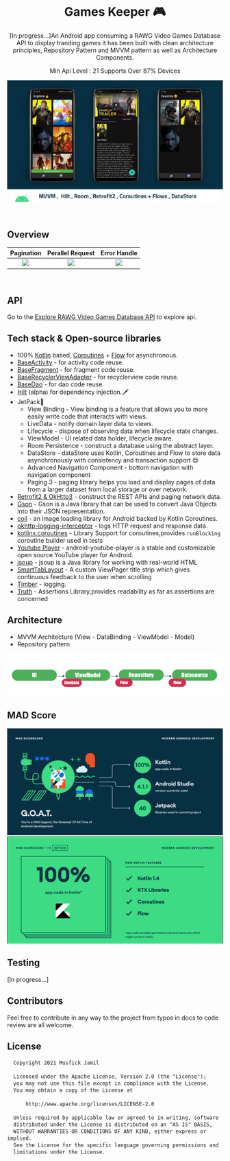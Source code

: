 <h1 align="center">Games Keeper 🎮</h1>

<p align="center">  
[In progress...]An Android app consuming a RAWG Video Games Database API to display tranding games it has been built with clean architecture principles, Repository Pattern and MVVM pattern as well as Architecture Components.
</p>

<p align="center">
Min Api Level : 21 Supports Over 87% Devices
<p/>
<p align="center">
<img src="cover.jpg"/>
</p>

<br/>

## Overview
|   Pagination   | Perallel Request | Error Handle |
|     :---:      |     :---:      |     :---:      |
|   <img src="1_overview.gif"/>   |    <img src="2_overview.gif"/>  |    <img src="3_overview.gif"/>  |

<br/>

## API
Go to the [Explore RAWG Video Games Database API](https://rawg.io/apidocs) to explore api.

## Tech stack & Open-source libraries

- 100% [Kotlin](https://kotlinlang.org/) based, [Coroutines](https://github.com/Kotlin/kotlinx.coroutines) + [Flow](https://kotlin.github.io/kotlinx.coroutines/kotlinx-coroutines-core/kotlinx.coroutines.flow/) for asynchronous.
- [BaseActivity](https://github.com/Musfick/GamesKeeper/blob/master/app/src/main/java/com/foxhole/gameskeeper/base/BaseActivity.kt) - for activity code reuse.
- [BaseFragment](https://github.com/Musfick/GamesKeeper/blob/master/app/src/main/java/com/foxhole/gameskeeper/base/BaseFragment.kt) - for fragment code reuse.
- [BaseRecyclerViewAdapter](https://github.com/Musfick/GamesKeeper/blob/master/app/src/main/java/com/foxhole/gameskeeper/base/BaseRecyclerViewAdapter.kt) - for recyclerview code reuse.
- [BaseDao](https://github.com/Musfick/GamesKeeper/blob/master/app/src/main/java/com/foxhole/gameskeeper/base/BaseDao.kt) - for dao code reuse.
- [Hilt](https://developer.android.com/training/dependency-injection/hilt-android) (alpha) for dependency injection.🗡️
- JetPack🚀
  - View Binding - View binding is a feature that allows you to more easily write code that interacts with views.
  - LiveData - notify domain layer data to views.
  - Lifecycle - dispose of observing data when lifecycle state changes.
  - ViewModel - UI related data holder, lifecycle aware.
  - Room Persistence - construct a database using the abstract layer.
  - DataStore - dataStore uses Kotlin, Coroutines and Flow to store data asynchronously with consistency and transaction support 😍
  - Advanced Navigation Component - bottom navigation with navigation component
  - Paging 3 - paging library helps you load and display pages of data from a larger dataset from local storage or over network.
- [Retrofit2 & OkHttp3](https://github.com/square/retrofit) - construct the REST APIs and paging network data.
- [Gson](https://github.com/google/gson) - Gson is a Java library that can be used to convert Java Objects into their JSON representation.
- [coil](https://github.com/coil-kt/coil) - an image loading library for Android backed by Kotlin Coroutines.
- [okhttp-logging-interceptor](https://github.com/square/okhttp/blob/master/okhttp-logging-interceptor/README.md) - logs HTTP request and response data.
- [kotlinx.coroutines](https://github.com/Kotlin/kotlinx.coroutines) - Library Support for coroutines,provides `runBlocking` coroutine builder used in tests
- [Youtube Player](https://github.com/PierfrancescoSoffritti/android-youtube-player) - android-youtube-player is a stable and customizable open source YouTube player for Android.
- [jsoup](https://jsoup.org/download) - jsoup is a Java library for working with real-world HTML
- [SmartTabLayout](https://github.com/ogaclejapan/SmartTabLayout) - A custom ViewPager title strip which gives continuous feedback to the user when scrolling
- [Timber](https://github.com/JakeWharton/timber) - logging.
- [Truth](https://truth.dev/) - Assertions Library,provides readability as far as assertions are concerned

## Architecture
- MVVM Architecture (View - DataBinding - ViewModel - Model)
- Repository pattern
<img src="flow.png"/>

## MAD Score
<img src="summary.png"/>
<img src="kotlin.png"/>

## Testing
[In progress...]

## Contributors
Feel free to contribute in any way to the project from typos in docs to code review are all welcome.

## License

 ```
   Copyright 2021 Musfick Jamil
   
   Licensed under the Apache License, Version 2.0 (the "License");
   you may not use this file except in compliance with the License.
   You may obtain a copy of the License at

       http://www.apache.org/licenses/LICENSE-2.0

   Unless required by applicable law or agreed to in writing, software
   distributed under the License is distributed on an "AS IS" BASIS,
   WITHOUT WARRANTIES OR CONDITIONS OF ANY KIND, either express or implied.
   See the License for the specific language governing permissions and
   limitations under the License.
 ```

